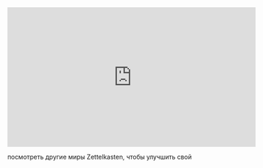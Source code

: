 <iframe width="560" height="315" src="https://www.youtube.com/embed/4bkQBOgaFAc" title="YouTube video player" frameborder="0" allow="accelerometer; autoplay; clipboard-write; encrypted-media; gyroscope; picture-in-picture" allowfullscreen></iframe>


посмотреть другие миры Zettelkasten, чтобы улучшить свой